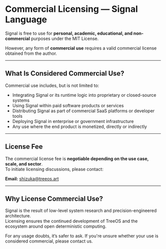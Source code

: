 # Commercial Licensing — Signal Language

Signal is free to use for **personal, academic, educational, and non-commercial** purposes under the MIT License.

However, any form of **commercial use** requires a valid commercial license obtained from the author.

---

## What Is Considered Commercial Use?

Commercial use includes, but is not limited to:

- Integrating Signal or its runtime logic into proprietary or closed-source systems
- Using Signal within paid software products or services
- Distributing Signal as part of commercial SaaS platforms or developer tools
- Deploying Signal in enterprise or government infrastructure
- Any use where the end product is monetized, directly or indirectly

---

## License Fee

The commercial license fee is **negotiable depending on the use case, scale, and sector**.  
To initiate licensing discussions, please contact:

**Email:** shizuka@treeos.art

---

## Why License Commercial Use?

Signal is the result of low-level system research and precision-engineered architecture.  
Licensing ensures the continued development of TreeOS and the ecosystem around open deterministic computing.

For any usage doubts, it’s safer to ask. If you're unsure whether your use is considered commercial, please contact us.

